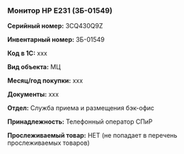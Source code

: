 ### Монитор HP E231 (ЗБ-01549)  </br>

**Серийный номер:** 3CQ430Q9Z </br>

**Инвентарный номер:** ЗБ-01549 </br>

**Код в 1С:** xxx </br> 

**Вид объекта:** МЦ

**Месяц/год покупки:** xxx </br>

**Документы:** xxx </br>

**Отдел:** Служба приема и размещения бэк-офис  </br>

**Принадлежность:** Телефонный оператор СПиР </br>

**Прослеживаемый товар:** НЕТ (не попадает в перечень прослеживаемых товаров)
